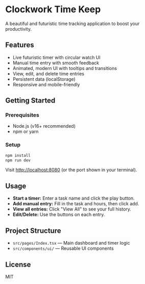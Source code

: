 # Clockwork Time Keep

A beautiful and futuristic time tracking application to boost your productivity.

## Features
- Live futuristic timer with circular watch UI
- Manual time entry with smooth feedback
- Animated, modern UI with tooltips and transitions
- View, edit, and delete time entries
- Persistent data (localStorage)
- Responsive and mobile-friendly

## Getting Started

### Prerequisites
- Node.js (v16+ recommended)
- npm or yarn

### Setup
```sh
npm install
npm run dev
```
Visit [http://localhost:8080](http://localhost:8080) (or the port shown in your terminal).

## Usage
- **Start a timer:** Enter a task name and click the play button.
- **Add manual entry:** Fill in the task and hours, then click add.
- **View all entries:** Click "View All" to see your full history.
- **Edit/Delete:** Use the buttons on each entry.

## Project Structure
- `src/pages/Index.tsx` — Main dashboard and timer logic
- `src/components/ui/` — Reusable UI components

## License
MIT
